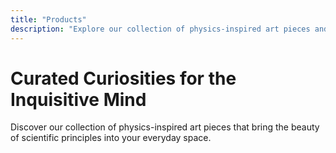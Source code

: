 ```yaml
---
title: "Products"
description: "Explore our collection of physics-inspired art pieces and interactive curiosities"
---
```


# Curated Curiosities for the Inquisitive Mind

Discover our collection of physics-inspired art pieces that bring the beauty of scientific principles into your everyday space.
